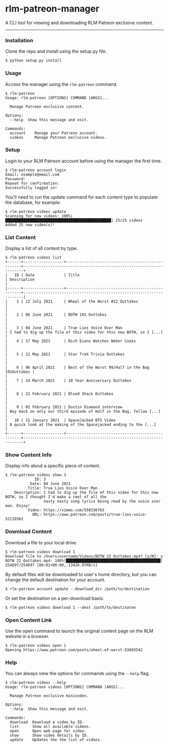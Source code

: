 # rlm-patreon-manager

A CLI tool for viewing and downloading RLM Patreon exclusive content.

---
### Installation

Clone the repo and install using the setup.py file.

```
$ python setup.py install
```

### Usage

Access the manager using the `rlm-patreon` command.

```
$ rlm-patreon
Usage: rlm-patreon [OPTIONS] COMMAND [ARGS]...

  Manage Patreon exclusive content.

Options:
  --help  Show this message and exit.

Commands:
  account    Manage your Patreon account.
  videos     Manage Patreon exclusive videos.
```


### Setup

Login to your RLM Patreon account before using the manager the first time.

```
$ rlm-patreon account login
Email: example@email.com
Password:
Repeat for confirmation:
Successfully logged in!
```

You'll need to run the update command for each content type to populate the database, for example:

```
$ rlm-patreon videos update
Scanning for new videos: 100%|███████████████████████████████████████████████| 25/25 videos
Added 25 new video(s)!
```

### List Content

Display a list of all content by type.

```
$ rlm-patreon videos list
+------+------------------+--------------------------------------------------+----------------------------------------------------------------------+
|   ID | Date             | Title                                            | Description                                                          |
|------+------------------+--------------------------------------------------+----------------------------------------------------------------------|
|    1 | 12 July 2021     | Wheel of the Worst #22 Outtakes                  |                                                                      |
|    2 | 06 June 2021     | BOTW 101 Outtakes                                |                                                                      |
|    3 | 04 June 2021     | True Lies Voice Over Man                         | I had to dig up the file of this video for this new BOTW, so I [...] |
|    4 | 17 May 2021      | Rich Evans Watches Weber Cooks                   |                                                                      |
|    5 | 12 May 2021      | Star Trek Trivia Outtakes                        |                                                                      |
|    6 | 06 April 2021    | Best of the Worst 99/Half in the Bag 191Outtakes |                                                                      |
|    7 | 14 March 2021    | 10 Year Anniversary Outtakes                     |                                                                      |
|    8 | 22 February 2021 | Blood Shack Outtakes                             |                                                                      |
|    9 | 02 February 2021 | Dustin Diamond interview                         | Way back on only our third episode of Half in the Bag, fellow [...]  |
|   10 | 31 January 2021  | SpaceJacked BTS Video                            | A quick look at the making of the Spacejacked ending to the [...]    |
+------+------------------+--------------------------------------------------+----------------------------------------------------------------------+
```

### Show Content Info

Display info about a specific piece of content.

```
$ rlm-patreon videos show 3
             ID: 3
           Date: 04 June 2021
          Title: True Lies Voice Over Man
    Description: I had to dig up the file of this video for this new BOTW, so I thought I'd make a reel of all the
                 nasty nasty song lyrics being read by the voice over man. Enjoy!
          Video: https://vimeo.com/558336763
            URL: https://www.patreon.com/posts/true-lies-voice-52110362
```

### Download Content

Download a file to your local drive.

```
$ rlm-patreon videos download 1
Download file to /Users/username/Videos/BOTW 22 Outtakes.mp4? [y/N]: y
BOTW 22 Outtakes.mp4: 100%|██████████████████████████████████████████| 254697/254697 [00:01<00:00, 13426.97KB/s]
```

By default files will be downloaded to user's home directory, but you can change the default destination for your account.

```
$ rlm-patreon account update --download_dir /path/to/destination
```

Or set the destination on a per-download basis:

```
$ rlm-patreon videos download 1 --dest /path/to/destinaton
```

### Open Content Link

Use the open command to launch the original content page on the RLM website in a browser.

```
$ rlm-patreon videos open 1
Opening https://www.patreon.com/posts/wheel-of-worst-53603542
```

### Help

You can always view the options for commands using the `--help` flag.

```
$ rlm-patreon videos --help
Usage: rlm-patreon videos [OPTIONS] COMMAND [ARGS]...

  Manage Patreon exclusive minisodes.

Options:
  --help  Show this message and exit.

Commands:
  download  Download a video by ID.
  list      Show all available videos.
  open      Open web page for video.
  show      Show video details by ID.
  update    Updates the the list of videos.
```
